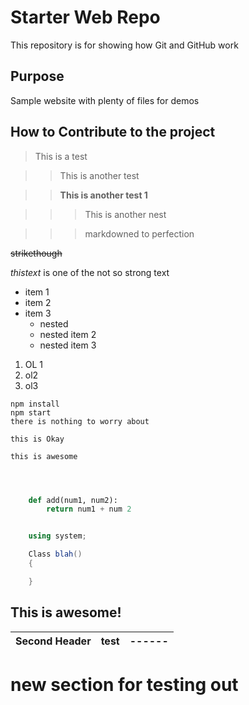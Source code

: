 <!--This is a comment  -->
<!-- heading 1-->
# Starter Web Repo

This repository is for showing how Git and GitHub work


## Purpose

Sample website with plenty of files for demos

## How to Contribute to the project


> This is a test

>> This is another test

>> **This is another test 1**

>>> This is another nest

>>> markdowned to perfection


<!-- Strikethrough -->

~~strikethough~~

_thistext_ is one of the not so strong text

<!-- UL -->
* item 1
* item 2
* item 3
  * nested
  * nested item 2
  * nested item 3


<!-- OL -->
1. OL 1
2. ol2
3. ol3
   

<!-- Github markdown-->
``` 
npm install 
npm start
there is nothing to worry about

this is Okay

this is awesome



```


```python

    def add(num1, num2):
        return num1 + num 2


```
```C#

    using system;

    Class blah()
    {

    }
```

## This is awesome!
<!-- Tables -->

| Second Header | test | ------ | 
| ------------- | ----- | ----- | 

# new section for testing out 